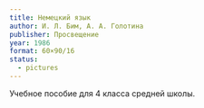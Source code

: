 ```yaml
---
title: Немецкий язык
author: И. Л. Бим, А. А. Голотина
publisher: Просвещение
year: 1986
format: 60×90/16
status:
  - pictures
---
```


Учебное пособие для 4 класса средней школы.
